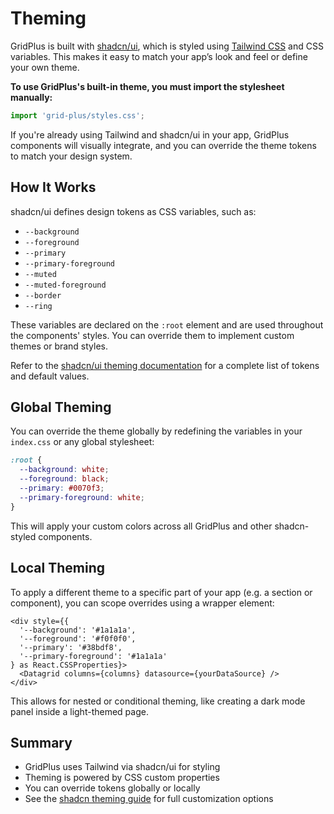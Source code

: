 # Theming

GridPlus is built with [shadcn/ui](https://ui.shadcn.dev), which is styled using [Tailwind CSS](https://tailwindcss.com/) and CSS variables. This makes it easy to match your app’s look and feel or define your own theme.

**To use GridPlus's built-in theme, you must import the stylesheet manually:**

```ts
import 'grid-plus/styles.css';
```

If you're already using Tailwind and shadcn/ui in your app, GridPlus components will visually integrate, and you can override the theme tokens to match your design system.

## How It Works

shadcn/ui defines design tokens as CSS variables, such as:

* `--background`
* `--foreground`
* `--primary`
* `--primary-foreground`
* `--muted`
* `--muted-foreground`
* `--border`
* `--ring`

These variables are declared on the `:root` element and are used throughout the components' styles. You can override them to implement custom themes or brand styles.

Refer to the [shadcn/ui theming documentation](https://ui.shadcn.com/docs/theming) for a complete list of tokens and default values.

## Global Theming

You can override the theme globally by redefining the variables in your `index.css` or any global stylesheet:

```css
:root {
  --background: white;
  --foreground: black;
  --primary: #0070f3;
  --primary-foreground: white;
}
```

This will apply your custom colors across all GridPlus and other shadcn-styled components.

## Local Theming

To apply a different theme to a specific part of your app (e.g. a section or component), you can scope overrides using a wrapper element:

```tsx
<div style={{
  '--background': '#1a1a1a',
  '--foreground': '#f0f0f0',
  '--primary': '#38bdf8',
  '--primary-foreground': '#1a1a1a'
} as React.CSSProperties}>
  <Datagrid columns={columns} datasource={yourDataSource} />
</div>
```

This allows for nested or conditional theming, like creating a dark mode panel inside a light-themed page.

## Summary

* GridPlus uses Tailwind via shadcn/ui for styling
* Theming is powered by CSS custom properties
* You can override tokens globally or locally
* See the [shadcn theming guide](https://ui.shadcn.com/docs/theming) for full customization options
